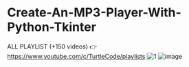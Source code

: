 # Create-An-MP3-Player-With-Python-Tkinter
ALL PLAYLIST (+150 videos) 👉 https://www.youtube.com/c/TurtleCode/playlists
![1](https://user-images.githubusercontent.com/85156399/179519341-8e3cf1db-e10b-46ce-a18e-9b2f822754e1.png)
![image](https://user-images.githubusercontent.com/85156399/179808423-e951e012-dd82-468b-855d-04d152fd8ae9.png)

